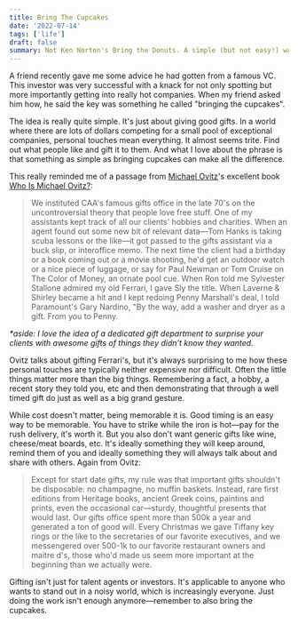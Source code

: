 ```yaml
---
title: Bring The Cupcakes
date: '2022-07-14'
tags: ['life']
draft: false
summary: Not Ken Norton's Bring the Donuts. A simple (but not easy!) way to consistently stand out.
---
```


A friend recently gave me some advice he had gotten from a famous VC. This investor was very successful with a knack for not only spotting but more importantly getting into really hot companies. When my friend asked him how, he said the key was something he called "bringing the cupcakes". 

The idea is really quite simple. It's just about giving good gifts. In a world where there are lots of dollars competing for a small pool of exceptional companies, personal touches mean everything. It almost seems trite. Find out what people like and gift it to them. And what I love about the phrase is that something as simple as bringing cupcakes can make all the difference.

This really reminded me of a passage from [Michael Ovitz](https://en.wikipedia.org/wiki/Michael_Ovitz)'s excellent book [Who Is Michael Ovitz?](https://www.amazon.com/Who-Michael-Ovitz/dp/1591845548):

> We instituted CAA's famous gifts office in the late 70's on the uncontroversial theory that people love free stuff. One of my assistants kept track of all our clients' hobbies and charities. When an agent found out some new bit of relevant data&mdash;Tom Hanks is taking scuba lessons or the like&mdash;it got passed to the gifts assistant via a buck slip, or interoffice memo. The next time the client had a birthday or a book coming out or a movie shooting, he'd get an outdoor watch or a nice piece of luggage, or say for Paul Newman or Tom Cruise on The Color of Money, an ornate pool cue. When Ron told me Sylvester Stallone admired my old Ferrari, I gave Sly the title. When Laverne & Shirley became a hit and I kept redoing Penny Marshall's deal, I told Paramount's Gary Nardino, "By the way, add a washer and dryer as a gift. From you to Penny.

_*aside: I love the idea of a dedicated gift department to surprise your clients with awesome gifts of things they didn't know they wanted._

Ovitz talks about gifting Ferrari's, but it's always surprising to me how these personal touches are typically neither expensive nor difficult. Often the little things matter more than the big things. Remembering a fact, a hobby, a recent story they told you, etc and then demonstrating that through a well timed gift do just as well as a big grand gesture.

While cost doesn't matter, being memorable it is. Good timing is an easy way to be memorable. You have to strike while the iron is hot&mdash;pay for the rush delivery, it's worth it. But you also don't want generic gifts like wine, cheese/meat boards, etc. It's ideally something they will keep around, remind them of you and ideally something they will always talk about and share with others. Again from Ovitz:

> Except for start date gifts, my rule was that important gifts shouldn't be disposable: no champagne, no muffin baskets. Instead, rare first editions from Heritage books, ancient Greek coins, paintins and prints, even the occasional car&mdash;sturdy, thoughtful presents that would last. Our gifts office spent more than 500k
a year and generated a ton of good will. Every Christmas we gave Tiffany key rings or the like to the secretaries of our favorite executives, and we messengered over 500-1k to our favorite restaurant owners and maitre d's, those who'd made us seem more important at the beginning than we actually were.

Gifting isn't just for talent agents or investors. It's applicable to anyone who wants to stand out in a noisy world, which is increasingly everyone. Just doing the work isn't enough anymore&mdash;remember to also bring the cupcakes.
